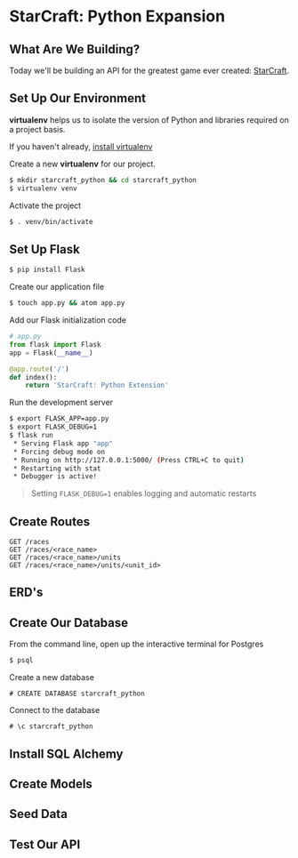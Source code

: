 # StarCraft: Python Expansion

## What Are We Building?

Today we'll be building an API for the greatest game ever created: [StarCraft](https://starcraft.com).

## Set Up Our Environment

**virtualenv** helps us to isolate the version of Python and libraries required on a project basis.

If you haven't already, [install virtualenv](http://flask.pocoo.org/docs/0.12/installation/)

Create a new **virtualenv** for our project.

```bash
$ mkdir starcraft_python && cd starcraft_python
$ virtualenv venv
```

Activate the project

```bash
$ . venv/bin/activate
```

## Set Up Flask

```bash
$ pip install Flask
```

Create our application file

```bash
$ touch app.py && atom app.py
```

Add our Flask initialization code

```python  
# app.py
from flask import Flask
app = Flask(__name__)

@app.route('/')
def index():
    return 'StarCraft: Python Extension'
```

Run the development server

```bash
$ export FLASK_APP=app.py
$ export FLASK_DEBUG=1
$ flask run
 * Serving Flask app "app"
 * Forcing debug mode on
 * Running on http://127.0.0.1:5000/ (Press CTRL+C to quit)
 * Restarting with stat
 * Debugger is active!
```

> Setting `FLASK_DEBUG=1` enables logging and automatic restarts

## Create Routes

```
GET /races
GET /races/<race_name>
GET /races/<race_name>/units
GET /races/<race_name>/units/<unit_id>
```

## ERD's


## Create Our Database

From the command line, open up the interactive terminal for Postgres

```bash
$ psql
```

Create a new database

```
# CREATE DATABASE starcraft_python
```

Connect to the database

```
# \c starcraft_python
```

## Install SQL Alchemy


## Create Models


## Seed Data


## Test Our API
